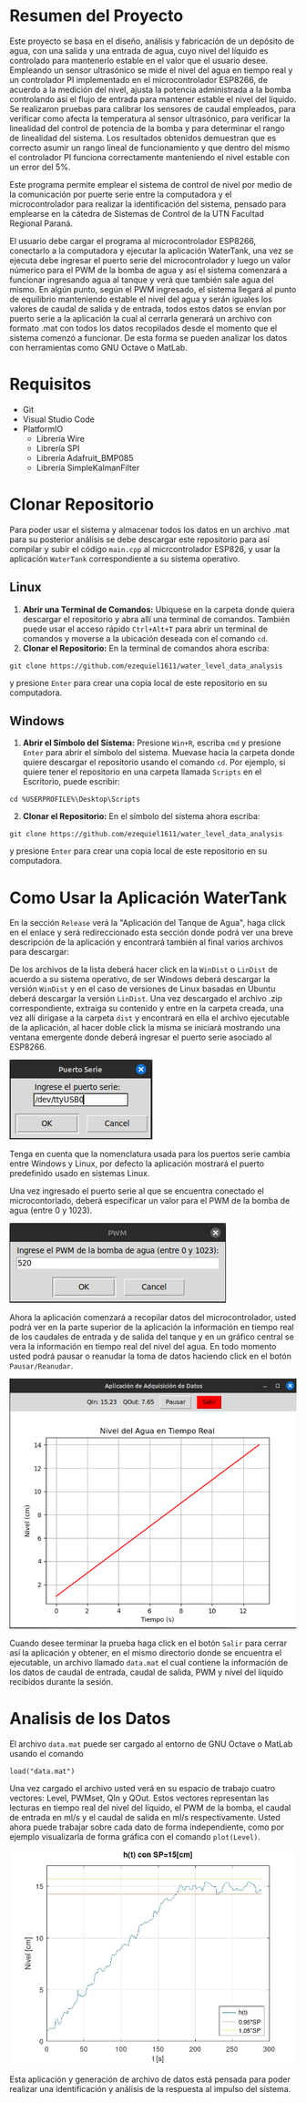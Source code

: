# Resumen del Proyecto
Este proyecto se basa en el diseño, análisis y fabricación de un depósito de agua, con una
salida y una entrada de agua, cuyo nivel del líquido es controlado para mantenerlo estable en
el valor que el usuario desee. Empleando un sensor ultrasónico se mide el nivel del agua en
tiempo real y un controlador PI implementado en el microcontrolador ESP8266, de acuerdo
a la medición del nivel, ajusta la potencia administrada a la bomba controlando así el flujo
de entrada para mantener estable el nivel del líquido. Se realizaron pruebas para calibrar los
sensores de caudal empleados, para verificar como afecta la temperatura al sensor ultrasónico,
para verificar la linealidad del control de potencia de la bomba y para determinar el rango de
linealidad del sistema. Los resultados obtenidos demuestran que es correcto asumir un rango
lineal de funcionamiento y que dentro del mismo el controlador PI funciona correctamente
manteniendo el nivel estable con un error del 5%.

Este programa permite emplear el sistema de control de nivel por medio de la comunicación
por puerte serie entre la computadora y el microcontrolador para realizar la identificación
del sistema, pensado para emplearse en la cátedra de Sistemas de Control de la UTN Facultad
Regional Paraná. 

El usuario debe cargar el programa al microcontrolador ESP8266, conectarlo a la computadora 
y ejecutar la aplicación WaterTank, una vez se ejecuta debe ingresar el puerto serie del 
microcontrolador y luego un valor númerico para el PWM de la bomba de agua y así el sistema
comenzará a funcionar ingresando agua al tanque y verá que también sale agua del mismo. 
En algún punto, según el PWM ingresado, el sistema llegará al punto de equilibrio manteniendo 
estable el nivel del agua y serán iguales los valores de caudal de salida y de entrada, todos 
estos datos se envían por puerto serie a la aplicación la cual al cerrarla generará un archivo
con formato .mat con todos los datos recopilados desde el momento que el sistema comenzó 
a funcionar. De esta forma se pueden analizar los datos con herramientas como GNU Octave o MatLab.

# Requisitos
- Git
- Visual Studio Code
- PlatformIO
  - Librería Wire
  - Librería SPI
  - Librería Adafruit_BMP085
  - Librería SimpleKalmanFilter

# Clonar Repositorio
Para poder usar el sistema y almacenar todos los datos en un archivo .mat para su posterior análisis
se debe descargar este repositorio para así compilar y subir el código `main.cpp` al micrcontrolador ESP826,
y usar la aplicación `WaterTank` correspondiente a su sistema operativo.

## Linux
1. **Abrir una Terminal de Comandos:** Ubiquese en la carpeta donde quiera descargar el repositorio y
abra allí una terminal de comandos. También puede usar el acceso rápido `Ctrl+Alt+T` para abrir un terminal
de comandos y moverse a la ubicación deseada con el comando `cd`.
2. **Clonar el Repositorio:** En la terminal de comandos ahora escriba:
  ```
  git clone https://github.com/ezequiel1611/water_level_data_analysis
  ```
y presione `Enter` para crear una copia local de este repositorio en su computadora.

## Windows
1. **Abrir el Símbolo del Sistema:** Presione `Win+R`, escriba `cmd` y presione `Enter` para abrir el 
símbolo del sistema. Muevase hacia la carpeta donde quiere descargar el repositorio usando el comando `cd`.
Por ejemplo, si quiere tener el repositorio en una carpeta llamada `Scripts` en el Escritorio, puede escribir:
  ```
  cd %USERPROFILE%\Desktop\Scripts
  ```
2. **Clonar el Repositorio:** En el símbolo del sistema ahora escriba:
  ```
  git clone https://github.com/ezequiel1611/water_level_data_analysis
  ```
y presione `Enter` para crear una copia local de este repositorio en su computadora.

# Como Usar la Aplicación WaterTank
En la sección `Release` verá la "Aplicación del Tanque de Agua", haga click en el enlace y será
redireccionado esta sección donde podrá ver una breve descripción de la aplicación y encontrará
también al final varios archivos para descargar:



De los archivos de la lista deberá hacer click en la `WinDist` o `LinDist` de acuerdo a su sistema
operativo, de ser Windows deberá descargar la versión `WinDist` y en el caso de versiones de Linux
basadas en Ubuntu deberá descargar la versión `LinDist`. 
Una vez descargado el archivo .zip correspondiente, extraiga su contenido y entre en la carpeta
creada, una vez allí dirigase a la carpeta `dist` y encontrará en ella el archivo ejecutable de la
aplicación, al hacer doble click la misma se iniciará mostrando una ventana emergente donde deberá 
ingresar el puerto serie asociado al ESP8266.

![Configuración del Puerto Serie](https://github.com/ezequiel1611/water_level_data_analysis/blob/main/test/puerto_serie.png)

Tenga en cuenta que la nomenclatura usada para los puertos serie cambia entre Windows y Linux, por
defecto la aplicación mostrará el puerto predefinido usado en sistemas Linux.

Una vez ingresado el puerto serie al que se encuentra conectado el microcontorlado, deberá especificar
un valor para el PWM de la bomba de agua (entre 0 y 1023).

![Configuración del PWM de la Bomba](https://github.com/ezequiel1611/water_level_data_analysis/blob/main/test/pwm.png)

Ahora la aplicación comenzará a recopilar datos del microcontrolador, usted podrá ver en la parte
superior de la aplicación la información en tiempo real de los caudales de entrada y de salida
del tanque y en un gráfico central se vera la información en tiempo real del nivel del agua. En todo
momento usted podrá pausar o reanudar la toma de datos haciendo click en el botón `Pausar/Reanudar`.

![Vista Previa de la Aplicación](https://github.com/ezequiel1611/water_level_data_analysis/blob/main/test/ejemplo.png)

Cuando desee terminar la prueba haga click en el botón `Salir` para cerrar así la aplicación y obtener,
en el mismo directorio donde se encuentra el ejecutable, un archivo llamado `data.mat` el cual contiene
la información de los datos de caudal de entrada, caudal de salida, PWM y nível del líquido recibidos
durante la sesión.

# Analisis de los Datos
El archivo `data.mat` puede ser cargado al entorno de GNU Octave o MatLab usando el comando
  ```
  load("data.mat")
  ```
Una vez cargado el archivo usted verá en su espacio de trabajo cuatro vectores: Level, PWMset, QIn y QOut.
Estos vectores representan las lecturas en tiempo real del nivel del líquido, el PWM de la bomba, el caudal
de entrada en ml/s y el caudal de salida en ml/s respectivamente. Usted ahora puede trabajar sobre cada 
dato de forma independiente, como por ejemplo visualizarla de forma gráfica con el comando `plot(Level)`.

![Visualización del Nivel del Líquido](https://github.com/ezequiel1611/water_level_data_analysis/blob/main/test/kalman_data.jpg)

Esta aplicación y generación de archivo de datos está pensada para poder realizar una identificación y
análisis de la respuesta al impulso del sistema.
